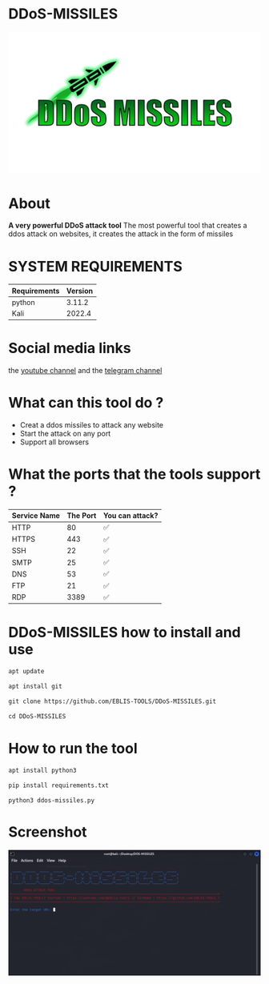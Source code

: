 # DDoS-MISSILES
<img alt="wifi-atk" src="github/icons/doslogo.png" height="40%" width="100%" />

# About
<b>A very powerful DDoS attack tool</b>
The most powerful tool that creates a ddos attack on websites, it creates the attack in the form of missiles

# SYSTEM REQUIREMENTS
| Requirements   | Version            |
| -------------- | ------------------ |
| python         | 3.11.2             |
| Kali           | 2022.4             |

# Social media links
the <a href="https://www.youtube.com/@eblis-tools">youtube channel</a> and the
<a href="https://t.me/EBLISTOOLScommunity">telegram channel</a>
 
# What can this tool do ?

<ul>
 <li>Creat a ddos missiles to attack any website</li>
 <li>Start the attack on any port</li>
 <li>Support all browsers</li>
 </ul>

# What the ports that the tools support ? 

| Service Name   | The Port | You can attack?    |
| -------------- |--------- | ------------------ |
| HTTP           |    80    | :white_check_mark: |
| HTTPS          |   443    | :white_check_mark: |
| SSH            |    22    | :white_check_mark: |
| SMTP           |    25    | :white_check_mark: |
| DNS            |    53    | :white_check_mark: |
| FTP            |    21    | :white_check_mark: |
| RDP            |   3389   | :white_check_mark: |


# DDoS-MISSILES how to install and use

```
apt update
```
```
apt install git
```
```
git clone https://github.com/EBLIS-TOOLS/DDoS-MISSILES.git
```
```
cd DDoS-MISSILES
```

# How to run the tool

```
apt install python3  
```
```
pip install requirements.txt
```
```
python3 ddos-missiles.py
```

# Screenshot


<img alt="wifi-atk" src="github/icons/dos2.png" height="40%" width="100%" />
